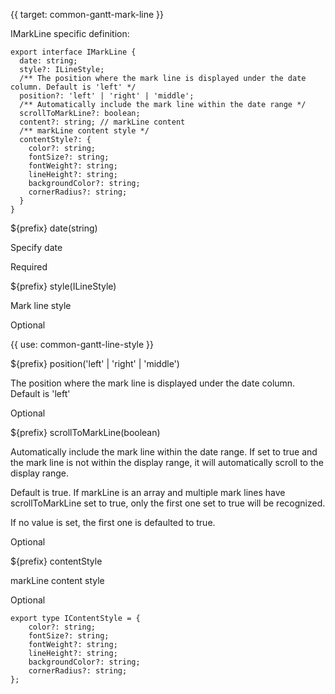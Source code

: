 {{ target: common-gantt-mark-line }}

IMarkLine specific definition:

```
export interface IMarkLine {
  date: string;
  style?: ILineStyle;
  /** The position where the mark line is displayed under the date column. Default is 'left' */
  position?: 'left' | 'right' | 'middle';
  /** Automatically include the mark line within the date range */
  scrollToMarkLine?: boolean;
  content?: string; // markLine content
  /** markLine content style */
  contentStyle?: {
    color?: string;
    fontSize?: string;
    fontWeight?: string;
    lineHeight?: string;
    backgroundColor?: string;
    cornerRadius?: string;
  }
}
```

${prefix} date(string)

Specify date

Required

${prefix} style(ILineStyle)

Mark line style

Optional

{{ use: common-gantt-line-style }}

${prefix} position('left' | 'right' | 'middle')

The position where the mark line is displayed under the date column. Default is 'left'

Optional

${prefix} scrollToMarkLine(boolean)

Automatically include the mark line within the date range. If set to true and the mark line is not within the display range, it will automatically scroll to the display range.

Default is true. If markLine is an array and multiple mark lines have scrollToMarkLine set to true, only the first one set to true will be recognized.

If no value is set, the first one is defaulted to true.

Optional

${prefix} contentStyle

markLine content style

Optional

```
export type IContentStyle = {
    color?: string;
    fontSize?: string;
    fontWeight?: string;
    lineHeight?: string;
    backgroundColor?: string;
    cornerRadius?: string;
};
```
